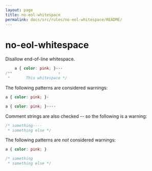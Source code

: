 ```yaml
---
layout: page
title: no-eol-whitespace
permalink: docs/src/rules/no-eol-whitespace/README/
---
```


# no-eol-whitespace

Disallow end-of-line whitespace.

```css
    a { color: pink; }···
/**                    ↑
 *       This whitespace */
```

The following patterns are considered warnings:

```css
a { color: pink; }·
```

```css
a { color: pink; }····
```

Comment strings are also checked -- so the following is a warning:

```css
/* something····
 * something else */
```

The following patterns are *not* considered warnings:

```css
a { color: pink; }
```

```css
/* something
 * something else */
```
